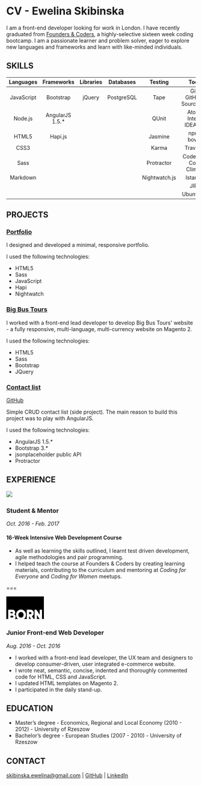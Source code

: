 # CV - Ewelina Skibinska

I am a front-end developer looking for work in London. I have recently graduated from [Founders & Coders](http://www.foundersandcoders.com/), a highly-selective sixteen week coding bootcamp. I am a passionate learner and problem solver, eager to explore new languages and frameworks and learn with like-minded individuals.

## SKILLS

| Languages              | Frameworks        | Libraries        | Databases     | Testing       | Tools                     |
|:----------------------:|:-----------------:|:----------------:|:-------------:|:-------------:|:-------------------------:|
| JavaScript             | Bootstrap         |  jQuery          | PostgreSQL    | Tape          | Git / GitHub / SourceTree |
| Node.js                | AngularJS 1.5.*   |                  |               | QUnit         | Atom / IntelliJ IDEA IDE  |
| HTML5                  | Hapi.js           |                  |               | Jasmine       | npm / bower               |
| CSS3                   |                   |                  |               | Karma         | Travis CI                 |
| Sass                   |                   |                  |               | Protractor    | Codecov / Code Climate    |
| Markdown               |                   |                  |               | Nightwatch.js | Istanbul                  |
|                        |                   |                  |               |               | JIRA                      |
|                        |                   |                  |               |               | Ubuntu OS                 |

## PROJECTS

### [Portfolio](http://ewelina.skibinska.co.uk/)

I designed and developed a minimal, responsive portfolio.    

I used the following technologies:
  * HTML5
  * Sass
  * JavaScript
  * Hapi
  * Nightwatch

### [Big Bus Tours](https://www.bigbustours.com/)

I worked with a front-end lead developer to develop Big Bus Tours' website - a fully responsive, multi-language, multi-currency website on Magento 2.    

I used the following technologies:
  * HTML5
  * Sass
  * Bootstrap
  * JQuery

### [Contact list](http://contacts.skibinska.co.uk/contacts)

[GitHub](https://github.com/skibinska/contacts)

Simple CRUD contact list (side project). The main reason to build this project was to play with AngularJS.

I used the following technologies:
  * AngularJS 1.5.*
  * Bootstrap 3.*
  * jsonplaceholder public API
  * Protractor

## EXPERIENCE

 <img src="https://github.com/skibinska/CV-Ewelina-Skibinska/blob/master/experience/fac.png" width="240">


### Student & Mentor
*Oct. 2016 - Feb. 2017*

#### 16-Week Intensive Web Development Course

* As well as learning the skills outlined, I learnt test driven development, agile methodologies and pair programming.
* I helped teach the course at Founders & Coders by creating learning materials, contributing to the curriculum and mentoring at _Coding for Everyone_ and _Coding for Women_ meetups. 

===

 ![Born Group Logo](experience/born-group-logo.png)

### Junior Front-end Web Developer
*Aug. 2016 - Oct. 2016*

* I worked with a front-end lead developer, the UX team and designers to develop consumer-driven, user integrated e-commerce website.
* I wrote neat, semantic, concise, indented and thoroughly commented code for HTML, CSS and JavaScript.
* I updated HTML templates on Magento 2.
* I participated in the daily stand-up.

## EDUCATION  
 * Master’s degree - Economics, Regional and Local Economy (2010 - 2012) - University of Rzeszow
 * Bachelor’s degree - European Studies (2007 - 2010) - University of Rzeszow

## CONTACT  
skibinska.ewelina@gmail.com | [GitHub](https://github.com/skibinska) | [LinkedIn](https://www.linkedin.com/in/ewelina-skibinska-02717570)
